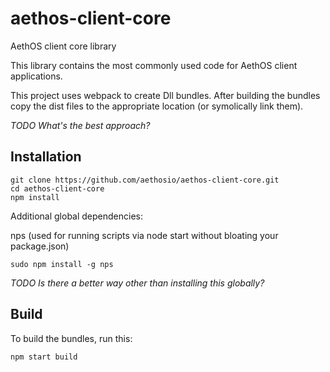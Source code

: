 # aethos-client-core
AethOS client core library

This library contains the most commonly used code for AethOS client applications.

This project uses webpack to create Dll bundles.  After building the bundles copy the dist files to the appropriate location (or symolically link them).

*TODO What's the best approach?*

## Installation


```
git clone https://github.com/aethosio/aethos-client-core.git
cd aethos-client-core
npm install
```

Additional global dependencies:

nps (used for running scripts via node start without bloating your package.json)
```
sudo npm install -g nps
```

*TODO Is there a better way other than installing this globally?*

## Build

To build the bundles, run this:

```
npm start build
```

